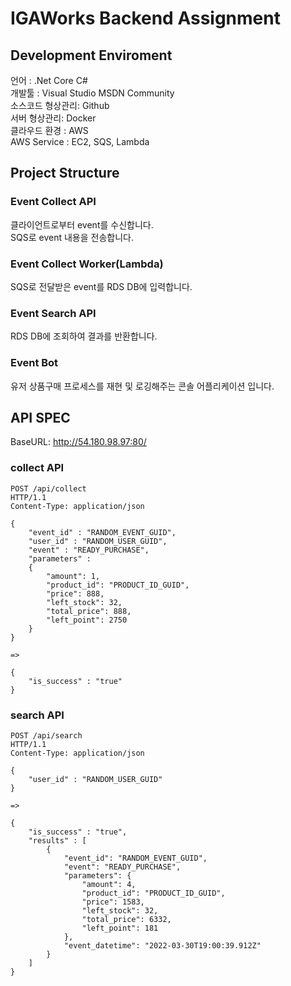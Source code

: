 # IGAWorks Backend Assignment 
## Development Enviroment 
언어 : .Net Core C#   
개발툴 : Visual Studio MSDN Community   
소스코드 형상관리: Github   
서버 형상관리: Docker   
클라우드 환경 : AWS   
AWS Service : EC2, SQS, Lambda   

## Project Structure
### Event Collect API 
클라이언트로부터 event를 수신합니다.   
SQS로 event 내용을 전송합니다.
### Event Collect Worker(Lambda)
SQS로 전달받은 event를 RDS DB에 입력합니다.
### Event Search API
RDS DB에 조회하여 결과를 반환합니다.

### Event Bot
유저 상품구매 프로세스를 재현 및 로깅해주는 콘솔 어플리케이션 입니다.


## API SPEC
BaseURL: http://54.180.98.97:80/

### collect API
```
POST /api/collect
HTTP/1.1
Content-Type: application/json
 
{
    "event_id" : "RANDOM_EVENT_GUID",
    "user_id" : "RANDOM_USER_GUID",
    "event" : "READY_PURCHASE",
    "parameters" :
    {
        "amount": 1,
        "product_id": "PRODUCT_ID_GUID",
        "price": 888,
        "left_stock": 32,
        "total_price": 888,
        "left_point": 2750
    }
}
 
=>
 
{
    "is_success" : "true"
}
```

### search API
```
POST /api/search
HTTP/1.1
Content-Type: application/json
 
{
    "user_id" : "RANDOM_USER_GUID"
}
 
=>
 
{
    "is_success" : "true",
    "results" : [
        {
            "event_id": "RANDOM_EVENT_GUID",
            "event": "READY_PURCHASE",
            "parameters": {
                "amount": 4,
                "product_id": "PRODUCT_ID_GUID",
                "price": 1583,
                "left_stock": 32,
                "total_price": 6332,
                "left_point": 181
            },
            "event_datetime": "2022-03-30T19:00:39.912Z"
        }
    ]
}
```